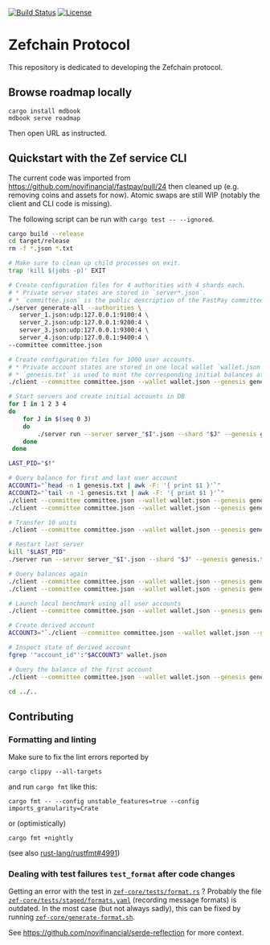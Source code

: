 [![Build Status](https://github.com/zefchain/zefchain-protocol/actions/workflows/rust.yml/badge.svg)](https://github.com/zef/zef-protocol/actions/workflows/rust.yml)
[![License](https://img.shields.io/badge/license-Apache-green.svg)](LICENSE.md)

# Zefchain Protocol

This repository is dedicated to developing the Zefchain protocol.

## Browse roadmap locally

```
cargo install mdbook
mdbook serve roadmap
```
Then open URL as instructed.

## Quickstart with the Zef service CLI

The current code was imported from https://github.com/novifinancial/fastpay/pull/24 then
cleaned up (e.g. removing coins and assets for now). Atomic swaps are still WIP (notably
the client and CLI code is missing).

The following script can be run with `cargo test -- --ignored`.

```bash
cargo build --release
cd target/release
rm -f *.json *.txt

# Make sure to clean up child processes on exit.
trap 'kill $(jobs -p)' EXIT

# Create configuration files for 4 authorities with 4 shards each.
# * Private server states are stored in `server*.json`.
# * `committee.json` is the public description of the FastPay committee.
./server generate-all --authorities \
   server_1.json:udp:127.0.0.1:9100:4 \
   server_2.json:udp:127.0.0.1:9200:4 \
   server_3.json:udp:127.0.0.1:9300:4 \
   server_4.json:udp:127.0.0.1:9400:4 \
--committee committee.json

# Create configuration files for 1000 user accounts.
# * Private account states are stored in one local wallet `wallet.json`.
# * `genesis.txt` is used to mint the corresponding initial balances at startup on the server side.
./client --committee committee.json --wallet wallet.json --genesis genesis.txt create_genesis_config 1000 --initial-funding 100

# Start servers and create initial accounts in DB
for I in 1 2 3 4
do
    for J in $(seq 0 3)
    do
        ./server run --server server_"$I".json --shard "$J" --genesis genesis.txt --committee committee.json &
    done
 done

LAST_PID="$!"

# Query balance for first and last user account
ACCOUNT1="`head -n 1 genesis.txt | awk -F: '{ print $1 }'`"
ACCOUNT2="`tail -n -1 genesis.txt | awk -F: '{ print $1 }'`"
./client --committee committee.json --wallet wallet.json --genesis genesis.txt query_balance "$ACCOUNT1"
./client --committee committee.json --wallet wallet.json --genesis genesis.txt query_balance "$ACCOUNT2"

# Transfer 10 units
./client --committee committee.json --wallet wallet.json --genesis genesis.txt transfer 10 --from "$ACCOUNT1" --to "$ACCOUNT2"

# Restart last server
kill "$LAST_PID"
./server run --server server_"$I".json --shard "$J" --genesis genesis.txt --committee committee.json &

# Query balances again
./client --committee committee.json --wallet wallet.json --genesis genesis.txt query_balance "$ACCOUNT1"
./client --committee committee.json --wallet wallet.json --genesis genesis.txt query_balance "$ACCOUNT2"

# Launch local benchmark using all user accounts
./client --committee committee.json --wallet wallet.json --genesis genesis.txt benchmark

# Create derived account
ACCOUNT3="`./client --committee committee.json --wallet wallet.json --genesis genesis.txt open_account --from "$ACCOUNT1"`"

# Inspect state of derived account
fgrep '"account_id"':"$ACCOUNT3" wallet.json

# Query the balance of the first account
./client --committee committee.json --wallet wallet.json --genesis genesis.txt query_balance "$ACCOUNT1"

cd ../..
```

## Contributing

### Formatting and linting

Make sure to fix the lint errors reported by
```
cargo clippy --all-targets
```
and run `cargo fmt` like this:
```
cargo fmt -- --config unstable_features=true --config imports_granularity=Crate
```
or (optimistically)
```
cargo fmt +nightly
```
(see also [rust-lang/rustfmt#4991](https://github.com/rust-lang/rustfmt/issues/4991))

### Dealing with test failures `test_format` after code changes

Getting an error with the test in [`zef-core/tests/format.rs`](zef-core/tests/format.rs) ?
Probably the file [`zef-core/tests/staged/formats.yaml`](zef-core/tests/staged/formats.yaml) (recording message formats) is
outdated. In the most case (but not always sadly), this can be fixed by running
[`zef-core/generate-format.sh`](zef-core/generate-format.sh).

See https://github.com/novifinancial/serde-reflection for more context.
